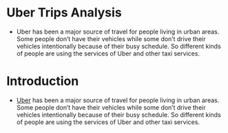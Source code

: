 # Uber Trips Analysis

- Uber has been a major source of travel for people living in urban areas. Some people don’t have their vehicles while some don’t drive their vehicles intentionally because of their busy schedule. So different kinds of people are using the services of Uber and other taxi services.

# Introduction

- [Uber](https://www.uber.com/) has been a major source of travel for people living in urban areas. Some people don’t have their vehicles while some don’t drive their vehicles intentionally because of their busy schedule. So different kinds of people are using the services of Uber and other taxi services.

